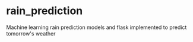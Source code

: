 # rain_prediction
Machine learning rain prediction models and flask implemented to predict tomorrow's weather
